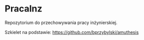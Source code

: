# PracaInz
Repozytorium do przechowywania pracy inżynierskiej.

Szkielet na podstawie: https://github.com/bprzybylski/amuthesis
